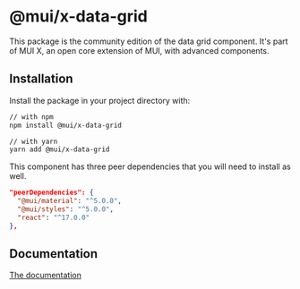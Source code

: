 # @mui/x-data-grid

This package is the community edition of the data grid component.
It's part of MUI X, an open core extension of MUI, with advanced components.

## Installation

Install the package in your project directory with:

```sh
// with npm
npm install @mui/x-data-grid

// with yarn
yarn add @mui/x-data-grid
```

This component has three peer dependencies that you will need to install as well.

```json
"peerDependencies": {
  "@mui/material": "^5.0.0",
  "@mui/styles": "^5.0.0",
  "react": "^17.0.0"
},
```

## Documentation

[The documentation](https://mui.com/components/data-grid/)
